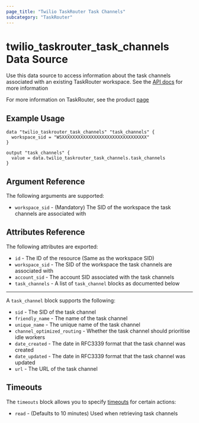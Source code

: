 ```yaml
---
page_title: "Twilio TaskRouter Task Channels"
subcategory: "TaskRouter"
---
```


# twilio_taskrouter_task_channels Data Source

Use this data source to access information about the task channels associated with an existing TaskRouter workspace. See the [API docs](https://www.twilio.com/docs/taskrouter/api/task-channel) for more information

For more information on TaskRouter, see the product [page](https://www.twilio.com/taskrouter)

## Example Usage

```hcl
data "twilio_taskrouter_task_channels" "task_channels" {
  workspace_sid = "WSXXXXXXXXXXXXXXXXXXXXXXXXXXXXXXXX"
}

output "task_channels" {
  value = data.twilio_taskrouter_task_channels.task_channels
}
```

## Argument Reference

The following arguments are supported:

- `workspace_sid` - (Mandatory) The SID of the workspace the task channels are associated with

## Attributes Reference

The following attributes are exported:

- `id` - The ID of the resource (Same as the workspace SID)
- `workspace_sid` - The SID of the workspace the task channels are associated with
- `account_sid` - The account SID associated with the task channels
- `task_channels` - A list of `task_channel` blocks as documented below

---

A `task_channel` block supports the following:

- `sid` - The SID of the task channel
- `friendly_name` - The name of the task channel
- `unique_name` - The unique name of the task channel
- `channel_optimized_routing` - Whether the task channel should prioritise idle workers
- `date_created` - The date in RFC3339 format that the task channel was created
- `date_updated` - The date in RFC3339 format that the task channel was updated
- `url` - The URL of the task channel

## Timeouts

The `timeouts` block allows you to specify [timeouts](https://www.terraform.io/docs/configuration/resources.html#timeouts) for certain actions:

- `read` - (Defaults to 10 minutes) Used when retrieving task channels

